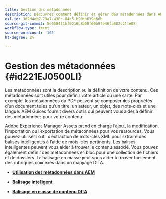 ```yaml
---
title: Gestion des métadonnées
description: Découvrez comment définir et gérer des métadonnées dans AEM Guides. Utilisez le balisage intelligent et en masse pour trouver facilement les rubriques connexes dans un mappage DITA.
exl-id: 3d2d4eb7-79a7-430c-84e5-b90eb639a66b
source-git-commit: 5e0584f1bf0216b8b00f00b9fe46fa682c244e08
workflow-type: tm+mt
source-wordcount: '165'
ht-degree: 2%

---
```


# Gestion des métadonnées {#id221EJ0500LI}

Les métadonnées sont la description ou la définition de votre contenu. Ces métadonnées sont utiles pour définir votre article ou une carte. Par exemple, les métadonnées du PDF peuvent se composer des propriétés d’un document telles qu’un titre, un auteur, un objet, des mots-clés et une langue. AEM Guides fournit divers outils qui peuvent vous aider à définir des métadonnées pour votre contenu.

Adobe Experience Manager Assets prend en charge l’ajout, la modification, l’importation ou l’exportation de métadonnées pour vos ressources. Vous pouvez utiliser l’outil d’extraction de mots-clés XML pour extraire des balises intelligentes à l’aide de mots-clés pertinents. Les balises intelligentes peuvent vous aider à trouver le contenu associé. Vous pouvez également définir des métadonnées en bloc pour une collection de fichiers et de dossiers. Le balisage en masse peut vous aider à trouver facilement des rubriques connexes dans un mappage DITA.

- **[Utilisation des métadonnées dans AEM](metadata-dita.md)**

- **[Balisage intelligent](web-editor-smart-tagging.md)**

- **[Balisage en masse de contenu DITA](map-editor-bulk-tagging.md)**
